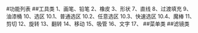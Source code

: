 #功能列表
##工具类
 1、画笔、铅笔
 2、橡皮
 3、形状
 7、直线
 8、过渡填充
 9、油漆桶
 10、选区
    10.1、普通选区
    10.2、任意选区
    10.3、快速选区
    10.4、魔棒
 11、剪切
 12、旋转
 13、翻转
 14、移动
 15、吸管
 16、文字
 17、
##菜单类
##滤镜类
